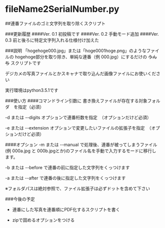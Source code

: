 # fileName2SerialNumber.py
##連番ファイルのゴミ文字列を取り除くスクリプト

###更新履歴
####Ver. 0.1
初投稿です
####Ver. 0.2
手動モード追加
####Ver. 0.3
前と後ろに特定文字列入れる仕様付け加えた

###説明
「hogehoge000.jpg」または「hoge0001hoge.png」のようなファイルの
hogehoge部分を取り除き、単純な連番（例 000.jpg）にするだけの
~~うんち~~ スクリプトです

デジカメの写真ファイルとかスキャナで取り込んだ画像ファイルにお使いください

実行環境はpython3.5.1です

###使い方 
####コマンドライン引数に
書き換えファイルが存在する対象フォルダ　を指定（必須）

-d または --digits オプションで連番桁数を指定　（オプションだけど必須）

-e または --extension オプションで変更したいファイルの拡張子を指定　（オプションだけど必須）


####オプション
-m または --manual で処理後、連番が被ってしまうファイル(例 000a.jpg と 000b.jpgとか)のファイル名を手動で入力するモードに移行します。

-b または --before で連番の前に指定した文字列をくっつけます

-a または --after で連番の後に指定した文字列をくっつけます


※フォルダパスは絶対参照で、ファイル拡張子は必ずドットを含めて下さい　　

###今後の予定
- 連番にした写真を連番順にPDF化するスクリプトを書く

- zipで固めるオプションをつける
